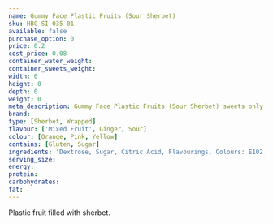 ```yaml
---
name: Gummy Face Plastic Fruits (Sour Sherbet)
sku: HBG-SI-035-01
available: false
purchase_option: 0
price: 0.2
cost_price: 0.08
container_water_weight: 
container_sweets_weight: 
width: 0
height: 0
depth: 0
weight: 0
meta_description: Gummy Face Plastic Fruits (Sour Sherbet) sweets only 20p. Traditional sweets at Humbugs Confectionery Store. Specialists in satisfying your sweet tooth!
brand: 
type: [Sherbet, Wrapped]
flavour: ['Mixed Fruit', Ginger, Sour]
colour: [Orange, Pink, Yellow]
contains: [Gluten, Sugar]
ingredients: 'Dextrose, Sugar, Citric Acid, Flavourings, Colours: E102, E110, E129, E133'
serving_size: 
energy: 
protein: 
carbohydrates: 
fat: 
---
```

Plastic fruit filled with sherbet.